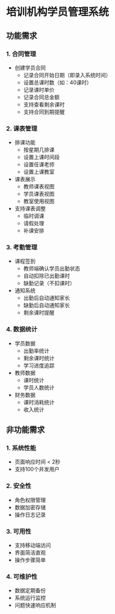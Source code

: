 # 培训机构学员管理系统

## 功能需求

### 1. 合同管理
- 创建学员合同
  - 记录合同开始日期（即录入系统时间）
  - 设置总课时数（如：40课时）
  - 记录课时单价
  - 记录合同总金额
  - 支持查看剩余课时
  - 支持合同到期提醒

### 2. 课表管理
- 排课功能
  - 按星期几排课
  - 设置上课时间段
  - 设置任课老师
  - 设置上课教室
- 课表展示
  - 教师课表视图
  - 学员课表视图
  - 教室使用视图
- 支持课表调整
  - 临时调课
  - 请假处理
  - 补课安排

### 3. 考勤管理
- 课程签到
  - 教师端确认学员出勤状态
  - 自动扣除已出勤课时
  - 缺勤记录（不扣课时）
- 通知系统
  - 出勤后自动通知家长
  - 缺勤后自动通知家长
  - 剩余课时提醒

### 4. 数据统计
- 学员数据
  - 出勤率统计
  - 剩余课时统计
  - 学习进度追踪
- 教师数据
  - 课时统计
  - 学员人数统计
- 财务数据
  - 课时消耗统计
  - 收入统计

## 非功能需求

### 1. 系统性能
- 页面响应时间 < 2秒
- 支持100个并发用户

### 2. 安全性
- 角色权限管理
- 数据加密存储
- 操作日志记录

### 3. 可用性
- 支持移动端访问
- 界面简洁直观
- 操作步骤简单

### 4. 可维护性
- 数据定期备份
- 系统运行监控
- 问题快速响应机制